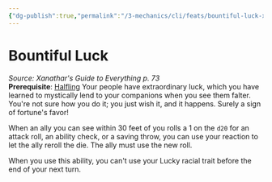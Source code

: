 ```yaml
---
{"dg-publish":true,"permalink":"/3-mechanics/cli/feats/bountiful-luck-xge/","tags":["ttrpg-cli/compendium/src/5e/xge","ttrpg-cli/feat"],"noteIcon":""}
---
```


# Bountiful Luck
*Source: Xanathar's Guide to Everything p. 73*  
**Prerequisite**: [Halfling](3-Mechanics/CLI/races/halfling.md)
Your people have extraordinary luck, which you have learned to mystically lend to your companions when you see them falter. You're not sure how you do it; you just wish it, and it happens. Surely a sign of fortune's favor!

When an ally you can see within 30 feet of you rolls a 1 on the `d20` for an attack roll, an ability check, or a saving throw, you can use your reaction to let the ally reroll the die. The ally must use the new roll.

When you use this ability, you can't use your Lucky racial trait before the end of your next turn.